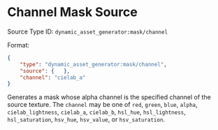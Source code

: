 # Channel Mask Source

Source Type ID: `dynamic_asset_generator:mask/channel`

Format:

```json
{
    "type": "dynamic_asset_generator:mask/channel",
    "source": {   },
    "channel": "cielab_a"
}
```

Generates a mask whose alpha channel is the specified channel of the source texture. The `channel` may be one of `red`, `green`, `blue`, `alpha`, `cielab_lightness`, `cielab_a`, `cielab_b`, `hsl_hue`, `hsl_lightness`, `hsl_saturation`, `hsv_hue`, `hsv_value`, or `hsv_saturation`.